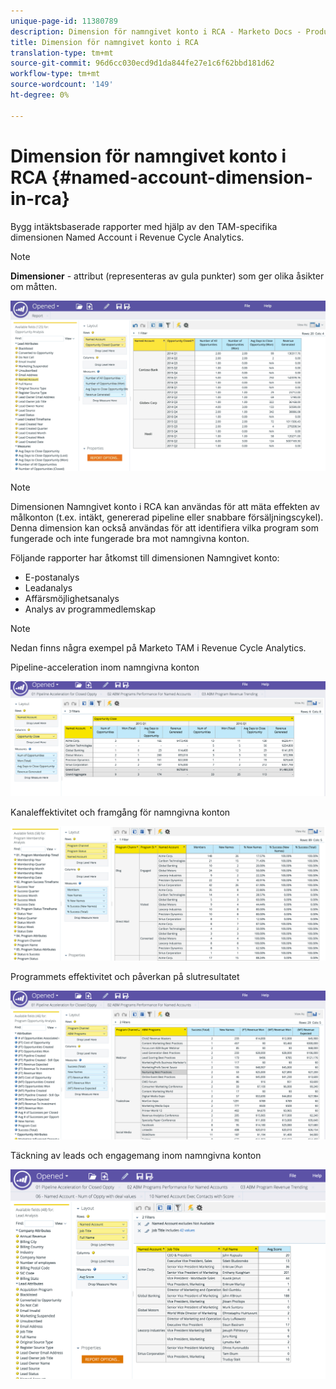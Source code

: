 ```yaml
---
unique-page-id: 11380789
description: Dimension för namngivet konto i RCA - Marketo Docs - Produktdokumentation
title: Dimension för namngivet konto i RCA
translation-type: tm+mt
source-git-commit: 96d6cc030ecd9d1da844fe27e1c6f62bbd181d62
workflow-type: tm+mt
source-wordcount: '149'
ht-degree: 0%

---
```



# Dimension för namngivet konto i RCA {#named-account-dimension-in-rca}

Bygg intäktsbaserade rapporter med hjälp av den TAM-specifika dimensionen Named Account i Revenue Cycle Analytics.

>[!NOTE]
>
>**Dimensioner** - attribut (representeras av gula punkter) som ger olika åsikter om måtten.

![](assets/one-2.png)

>[!NOTE]
>
>Dimensionen Namngivet konto i RCA kan användas för att mäta effekten av målkonton (t.ex. intäkt, genererad pipeline eller snabbare försäljningscykel). Denna dimension kan också användas för att identifiera vilka program som fungerade och inte fungerade bra mot namngivna konton.

Följande rapporter har åtkomst till dimensionen Namngivet konto:

* E-postanalys
* Leadanalys
* Affärsmöjlighetsanalys
* Analys av programmedlemskap

>[!NOTE]
>
>Nedan finns några exempel på Marketo TAM i Revenue Cycle Analytics.

Pipeline-acceleration inom namngivna konton

![](assets/two-1.png)

Kanaleffektivitet och framgång för namngivna konton

![](assets/three-2.png)

Programmets effektivitet och påverkan på slutresultatet

![](assets/four-3.png)

Täckning av leads och engagemang inom namngivna konton

![](assets/five-2.png)

